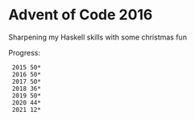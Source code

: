 # Advent of Code 2016

Sharpening my Haskell skills with some christmas fun

Progress:
```
 2015 50*
 2016 50*
 2017 50*
 2018 36*
 2019 50*
 2020 44*
 2021 12*
```
